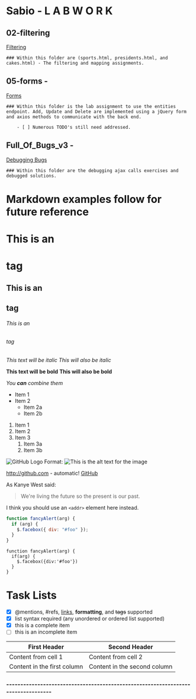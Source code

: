 # Sabio - L A B W O R K

## 02-filtering

[Filtering](https://github.com/pasciaks/sabio/tree/master/02-filtering)

    ### Within this folder are (sports.html, presidents.html, and cakes.html) - The filtering and mapping assignments.

## 05-forms -

[Forms](https://github.com/pasciaks/sabio/tree/master/05-forms)

    ### Within this folder is the lab assignment to use the entities endpoint. Add, Update and Delete are implemented using a jQuery form and axios methods to communicate with the back end.

        - [ ] Numerous TODO's still need addressed.

## Full_Of_Bugs_v3 -

[Debugging Bugs](https://github.com/pasciaks/sabio/tree/master/Full_Of_Bugs_v3)

    ### Within this folder are the debugging ajax calls exercises and debugged solutions.

#

#

#

#

#

#

#

#

#

#

#

#

#

#

#

#

#

#

#

#

#

#

#

#

#

#

#

#

#

#

# Markdown examples follow for future reference

#

# This is an <h1> tag

## This is an <h2> tag

###### This is an <h6> tag

_This text will be italic_
_This will also be italic_

**This text will be bold**
**This will also be bold**

_You **can** combine them_

- Item 1
- Item 2
  - Item 2a
  - Item 2b

1. Item 1
1. Item 2
1. Item 3
   1. Item 3a
   1. Item 3b

![GitHub Logo](http://lostwords.org/images/penguin.png)
Format: ![This is the alt text for the image](http://lostwords.org/images/ww.png)

http://github.com - automatic!
[GitHub](http://github.com)

As Kanye West said:

> We're living the future so
> the present is our past.

I think you should use an
`<addr>` element here instead.

```javascript
function fancyAlert(arg) {
  if (arg) {
    $.facebox({ div: "#foo" });
  }
}
```

    function fancyAlert(arg) {
      if(arg) {
        $.facebox({div:'#foo'})
      }
    }

# Task Lists

- [x] @mentions, #refs, [links](), **formatting**, and <del>tags</del> supported
- [x] list syntax required (any unordered or ordered list supported)
- [x] this is a complete item
- [ ] this is an incomplete item

| First Header                | Second Header                |
| --------------------------- | ---------------------------- |
| Content from cell 1         | Content from cell 2          |
| Content in the first column | Content in the second column |

### ---------------------------------------------------------------------------------
